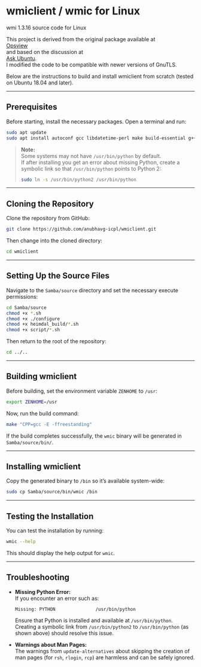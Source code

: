 

# wmiclient / wmic for Linux

wmi 1.3.16 source code for Linux

This project is derived from the original package available at  
[Opsview](http://www.opsview.com/sites/default/files/wmi-1.3.16.tar_.bz2)  
and based on the discussion at  
[Ask Ubuntu](https://askubuntu.com/questions/885407/installing-wmic-on-ubuntu-16-04-lts).  
I modified the code to be compatible with newer versions of GnuTLS.

Below are the instructions to build and install wmiclient from scratch (tested on Ubuntu 18.04 and later).

---

## Prerequisites

Before starting, install the necessary packages. Open a terminal and run:

```bash
sudo apt update
sudo apt install autoconf gcc libdatetime-perl make build-essential g++ python-dev python2
```

> **Note:**  
> Some systems may not have `/usr/bin/python` by default.  
> If after installing you get an error about missing Python, create a symbolic link so that `/usr/bin/python` points to Python 2:
> 
> ```bash
> sudo ln -s /usr/bin/python2 /usr/bin/python
> ```

---

## Cloning the Repository

Clone the repository from GitHub:

```bash
git clone https://github.com/anubhavg-icpl/wmiclient.git
```

Then change into the cloned directory:

```bash
cd wmiclient
```

---

## Setting Up the Source Files

Navigate to the `Samba/source` directory and set the necessary execute permissions:

```bash
cd Samba/source
chmod +x *.sh
chmod +x ./configure
chmod +x heimdal_build/*.sh
chmod +x script/*.sh
```

Then return to the root of the repository:

```bash
cd ../..
```

---

## Building wmiclient

Before building, set the environment variable `ZENHOME` to `/usr`:

```bash
export ZENHOME=/usr
```

Now, run the build command:

```bash
make "CPP=gcc -E -ffreestanding"
```

If the build completes successfully, the `wmic` binary will be generated in `Samba/source/bin/`.

---

## Installing wmiclient

Copy the generated binary to `/bin` so it’s available system-wide:

```bash
sudo cp Samba/source/bin/wmic /bin
```

---

## Testing the Installation

You can test the installation by running:

```bash
wmic --help
```

This should display the help output for `wmic`.

---

## Troubleshooting

- **Missing Python Error:**  
  If you encounter an error such as:
  ```
  Missing: PYTHON               /usr/bin/python
  ```
  Ensure that Python is installed and available at `/usr/bin/python`. Creating a symbolic link from `/usr/bin/python2` to `/usr/bin/python` (as shown above) should resolve this issue.

- **Warnings about Man Pages:**  
  The warnings from `update-alternatives` about skipping the creation of man pages (for `rsh`, `rlogin`, `rcp`) are harmless and can be safely ignored.
